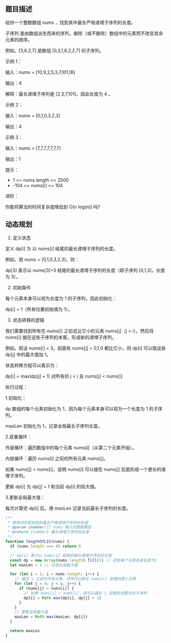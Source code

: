 ## 题目描述

给你一个整数数组 nums ，找到其中最长严格递增子序列的长度。

子序列 是由数组派生而来的序列，删除（或不删除）数组中的元素而不改变其余元素的顺序。

例如，[3,6,2,7] 是数组 [0,3,1,6,2,2,7] 的子序列。

示例 1：

输入：nums = [10,9,2,5,3,7,101,18]

输出：4

解释：最长递增子序列是 [2,3,7,101]，因此长度为 4 。

示例 2：

输入：nums = [0,1,0,3,2,3]

输出：4

示例 3：

输入：nums = [7,7,7,7,7,7,7]

输出：1

提示：

- 1 <= nums.length <= 2500
- -104 <= nums[i] <= 104

进阶：

你能将算法的时间复杂度降低到 O(n log(n)) 吗?

## 动态规划

1. 定义状态

定义 dp[i] 为 以 nums[i] 结尾的最长递增子序列的长度。

例如，若 nums = [0,1,0,3,2,3]，则：

dp[3] 表示以 nums[3]=3 结尾的最长递增子序列的长度（即子序列 [0,1,3]，长度为 3）。

2. 初始条件

每个元素本身可以视为长度为 1 的子序列，因此初始化：

dp[i] = 1（所有位置初始值为 1）。

3. 状态转移的逻辑

我们需要找到所有在 nums[i] 之前且比它小的元素 nums[j]（j < i），然后将 nums[i] 接在这些子序列的末尾，形成新的递增子序列。

例如，假设 nums[i] = 3，前面有 nums[j] = 0,1,0 都比它小，则 dp[i] 可以取这些 dp[j] 中的最大值加 1。

状态转移方程可以表示为：

dp[i] = max(dp[j] + 1) 对所有的 j < i 且 nums[j] < nums[i]

执行过程：

1.初始化：

dp 数组的每个元素初始化为 1，因为每个元素本身可以视为一个长度为 1 的子序列。

maxLen 初始化为 1，记录全局最长子序列长度。

2.双重循环：

外层循环：遍历数组中的每个元素 nums[i]（从第二个元素开始）。

内层循环：遍历 nums[i] 之前的所有元素 nums[j]。

如果 nums[j] < nums[i]，说明 nums[i] 可以接在 nums[j] 后面形成一个更长的递增子序列。

更新 dp[i] 为 dp[j] + 1 和当前 dp[i] 的较大值。

3.更新全局最大值：

每次计算完 dp[i] 后，用 maxLen 记录当前最长子序列的长度。

```js
/**
 * 使用动态规划找到最长严格递增子序列的长度
 * @param {number[]} nums 输入的整数数组
 * @return {number} 最长递增子序列的长度
 */
function lengthOfLIS(nums) {
  if (nums.length === 0) return 0

  // dp[i] 表示以 nums[i] 结尾的最长递增子序列的长度
  const dp = new Array(nums.length).fill(1) // 初始每个元素自身长度为1
  let maxLen = 1 // 记录全局最大值

  for (let i = 1; i < nums.length; i++) {
    // 遍历 i 之前的所有元素，寻找可以接在 nums[i] 前面的更小元素
    for (let j = 0; j < i; j++) {
      if (nums[j] < nums[i]) {
        // 如果 nums[j] < nums[i]，则可以接在 j 后面形成更长的子序列
        dp[i] = Math.max(dp[i], dp[j] + 1)
      }
    }
    // 更新全局最大值
    maxLen = Math.max(maxLen, dp[i])
  }

  return maxLen
}
```
